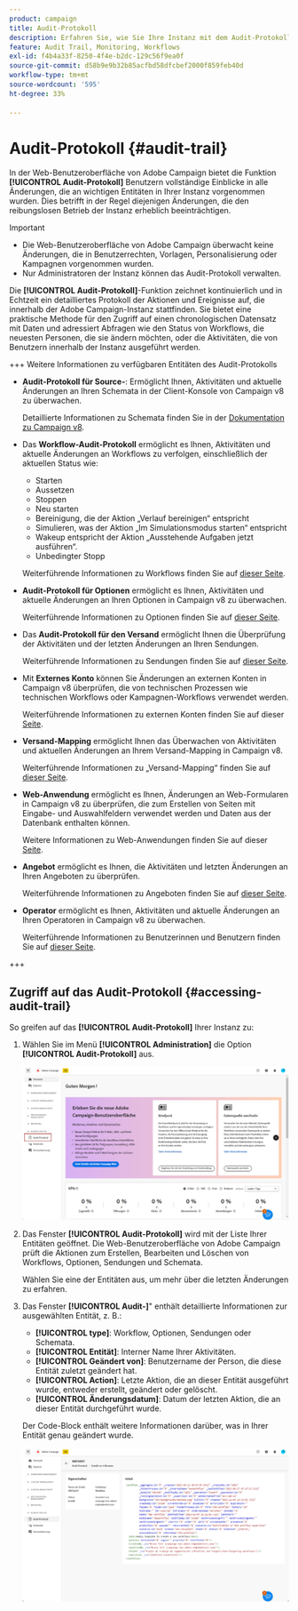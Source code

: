 ```yaml
---
product: campaign
title: Audit-Protokoll
description: Erfahren Sie, wie Sie Ihre Instanz mit dem Audit-Protokoll von Campaign überwachen.
feature: Audit Trail, Monitoring, Workflows
exl-id: f4b4a33f-8250-4f4e-b2dc-129c56f9ea0f
source-git-commit: d58b9e9b32b85acfbd58dfcbef2000f859feb40d
workflow-type: tm+mt
source-wordcount: '595'
ht-degree: 33%

---
```


# Audit-Protokoll {#audit-trail}

In der Web-Benutzeroberfläche von Adobe Campaign bietet die Funktion **[!UICONTROL Audit-Protokoll]** Benutzern vollständige Einblicke in alle Änderungen, die an wichtigen Entitäten in Ihrer Instanz vorgenommen wurden. Dies betrifft in der Regel diejenigen Änderungen, die den reibungslosen Betrieb der Instanz erheblich beeinträchtigen.

>[!IMPORTANT]
>
>* Die Web-Benutzeroberfläche von Adobe Campaign überwacht keine Änderungen, die in Benutzerrechten, Vorlagen, Personalisierung oder Kampagnen vorgenommen wurden.
>* Nur Administratoren der Instanz können das Audit-Protokoll verwalten.

Die **[!UICONTROL Audit-Protokoll]**-Funktion zeichnet kontinuierlich und in Echtzeit ein detailliertes Protokoll der Aktionen und Ereignisse auf, die innerhalb der Adobe Campaign-Instanz stattfinden. Sie bietet eine praktische Methode für den Zugriff auf einen chronologischen Datensatz mit Daten und adressiert Abfragen wie den Status von Workflows, die neuesten Personen, die sie ändern möchten, oder die Aktivitäten, die von Benutzern innerhalb der Instanz ausgeführt werden.

+++ Weitere Informationen zu verfügbaren Entitäten des Audit-Protokolls

* **Audit-Protokoll für Source-**: Ermöglicht Ihnen, Aktivitäten und aktuelle Änderungen an Ihren Schemata in der Client-Konsole von Campaign v8 zu überwachen.

  Detaillierte Informationen zu Schemata finden Sie in der [Dokumentation zu Campaign v8](https://experienceleague.adobe.com/de/docs/campaign/campaign-v8/developer/shemas-forms/schemas).

* Das **Workflow-Audit-Protokoll** ermöglicht es Ihnen, Aktivitäten und aktuelle Änderungen an Workflows zu verfolgen, einschließlich der aktuellen Status wie:

   * Starten
   * Aussetzen
   * Stoppen
   * Neu starten
   * Bereinigung, die der Aktion „Verlauf bereinigen“ entspricht
   * Simulieren, was der Aktion „Im Simulationsmodus starten“ entspricht
   * Wakeup entspricht der Aktion „Ausstehende Aufgaben jetzt ausführen“.
   * Unbedingter Stopp

  Weiterführende Informationen zu Workflows finden Sie auf [dieser Seite](../workflows/gs-workflows.md).

* **Audit-Protokoll für Optionen** ermöglicht es Ihnen, Aktivitäten und aktuelle Änderungen an Ihren Optionen in Campaign v8 zu überwachen.

  Weiterführende Informationen zu Optionen finden Sie auf [dieser Seite](https://experienceleague.adobe.com/de/docs/campaign-classic/using/installing-campaign-classic/appendices/configuring-campaign-options).

* Das **Audit-Protokoll für den Versand** ermöglicht Ihnen die Überprüfung der Aktivitäten und der letzten Änderungen an Ihren Sendungen.

  Weiterführende Informationen zu Sendungen finden Sie auf [dieser Seite](../msg/gs-deliveries.md).

* Mit **Externes Konto** können Sie Änderungen an externen Konten in Campaign v8 überprüfen, die von technischen Prozessen wie technischen Workflows oder Kampagnen-Workflows verwendet werden.

  Weiterführende Informationen zu externen Konten finden Sie auf dieser [Seite](../administration/external-account.md).

* **Versand-Mapping** ermöglicht Ihnen das Überwachen von Aktivitäten und aktuellen Änderungen an Ihrem Versand-Mapping in Campaign v8.

  Weiterführende Informationen zu „Versand-Mapping“ finden Sie auf [dieser Seite](https://experienceleague.adobe.com/de/docs/campaign/campaign-v8/audience/add-profiles/target-mappings).

* **Web-Anwendung** ermöglicht es Ihnen, Änderungen an Web-Formularen in Campaign v8 zu überprüfen, die zum Erstellen von Seiten mit Eingabe- und Auswahlfeldern verwendet werden und Daten aus der Datenbank enthalten können.

  Weitere Informationen zu Web-Anwendungen finden Sie auf dieser [Seite](https://experienceleague.adobe.com/de/docs/campaign/campaign-v8/content/webapps).

* **Angebot** ermöglicht es Ihnen, die Aktivitäten und letzten Änderungen an Ihren Angeboten zu überprüfen.

  Weiterführende Informationen zu Angeboten finden Sie auf [dieser Seite](../msg/offers.md).

* **Operator** ermöglicht es Ihnen, Aktivitäten und aktuelle Änderungen an Ihren Operatoren in Campaign v8 zu überwachen.

  Weiterführende Informationen zu Benutzerinnen und Benutzern finden Sie auf [dieser Seite](https://experienceleague.adobe.com/de/docs/campaign/campaign-v8/offers/interaction-settings/interaction-operators).

+++

## Zugriff auf das Audit-Protokoll {#accessing-audit-trail}

So greifen auf das **[!UICONTROL Audit-Protokoll]** Ihrer Instanz zu:

1. Wählen Sie im Menü **[!UICONTROL Administration]** die Option **[!UICONTROL Audit-Protokoll]** aus.

   ![Screenshot mit dem Menü Administration mit ausgewählter Option „Audit-Protokoll“](assets/audit-trail-1.png)

1. Das Fenster **[!UICONTROL Audit-Protokoll]** wird mit der Liste Ihrer Entitäten geöffnet. Die Web-Benutzeroberfläche von Adobe Campaign prüft die Aktionen zum Erstellen, Bearbeiten und Löschen von Workflows, Optionen, Sendungen und Schemata.

   Wählen Sie eine der Entitäten aus, um mehr über die letzten Änderungen zu erfahren.

1. Das Fenster **[!UICONTROL Audit-]**&quot; enthält detaillierte Informationen zur ausgewählten Entität, z. B.:

   * **[!UICONTROL type]**: Workflow, Optionen, Sendungen oder Schemata.
   * **[!UICONTROL Entität]**: Interner Name Ihrer Aktivitäten.
   * **[!UICONTROL Geändert von]**: Benutzername der Person, die diese Entität zuletzt geändert hat.
   * **[!UICONTROL Action]**: Letzte Aktion, die an dieser Entität ausgeführt wurde, entweder erstellt, geändert oder gelöscht.
   * **[!UICONTROL Änderungsdatum]**: Datum der letzten Aktion, die an dieser Entität durchgeführt wurde.

   Der Code-Block enthält weitere Informationen darüber, was in Ihrer Entität genau geändert wurde.

   ![Screenshot mit dem Fenster „Audit-Entität“ mit detaillierten Informationen zu Änderungen](assets/audit-trail-2.png)